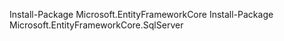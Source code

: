 Install-Package Microsoft.EntityFrameworkCore Install-Package Microsoft.EntityFrameworkCore.SqlServer 